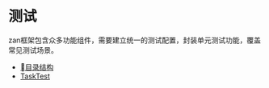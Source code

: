 # 测试

zan框架包含众多功能组件，需要建立统一的测试配置，封装单元测试功能，覆盖常见测试场景。

* [目录结构](testing/mu-lu-jie-gou.md)
* [TaskTest](testing/tasktest.md)


